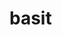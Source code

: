 # basit
<!DOCTYPE html>
<html>
<head>
	<title>1</title>
</head>
<body>
<div id="output"></div>
<script type="text/javascript">
var myobj={

	"results": [{
		"gender": "male",
		"name": {
			"title": "Mr",
			"first": "Luke",
			"last": "Burton"
		},
		"location": {
			"street": {
				"number": 9448,
				"name": "The Green"
			},
			"city": "Bandon",
			"state": "Cork City",
			"country": "Ireland",
			"postcode": 76085,
			"coordinates": {
				"latitude": "18.5934",
				"longitude": "-31.7900"
			},
			"timezone": {
				"offset": "+6:00",
				"description": "Almaty, Dhaka, Colombo"
			}
		},
		"email": "luke.burton@example.com",
		"login": {
			"uuid": "a1cfe12b-bce9-4dbb-a1d6-179c4abadc4a",
			"username": "smallkoala159",
			"password": "arctic",
			"salt": "RU3LYTT6",
			"md5": "09b5be5d1a38727a3741b08ebb6a365b",
			"sha1": "dc06ac5715fe971500739bdbb08213efb0a00ce9",
			"sha256": "03a6846a267720ee3a6e4682350006672f4776328ed97138090434c7766743c4"
		},
		"dob": {
			"date": "1969-06-07T11:41:23.746Z",
			"age": 51
		},
		"registered": {
			"date": "2012-04-05T00:41:53.626Z",
			"age": 8
		},
		"phone": "021-676-8736",
		"cell": "081-807-5962",
		"id": {
			"name": "PPS",
			"value": "0705844T"
		},
		"picture": {
			"large": "https://randomuser.me/api/portraits/men/75.jpg",
			"medium": "https://randomuser.me/api/portraits/med/men/75.jpg",
			"thumbnail": "https://randomuser.me/api/portraits/thumb/men/75.jpg"
		},
		"nat": "IE"
	}],
	"info": {
		"seed": "9c086bace1dcead8",
		"results": 1,
		"page": 1,
		"version": "1.3"
	}
}
var person=myobj.results[0];
var output=document.querySelector('#output');
var html=person.name.first+' '+person.name.last;
html+='<img src="'+person.picture.thumbnail+'">';
output.innerHTML=html;
</script>
</body>
</html>
